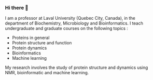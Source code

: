 ### Hi there 👋

I am a professor at Laval University (Quebec City, Canada), in the department of Biochemistry, Microbiology and Bioinformatics.
I teach undergraduate and graduate courses on the following topics :
- Proteins in general
- Protein structure and function
- Protein dynamics
- Bioinformatics
- Machine learning

My research involves the study of protein structure and dynamics using NMR, bioinformatic and machine learning.

<!--
**smg3d/smg3d** is a ✨ _special_ ✨ repository because its `README.md` (this file) appears on your GitHub profile.

Here are some ideas to get you started:

- 🔭 I’m currently working on ...
- 🌱 I’m currently learning ...
- 👯 I’m looking to collaborate on ...
- 🤔 I’m looking for help with ...
- 💬 Ask me about ...
- 📫 How to reach me: ...
- 😄 Pronouns: ...
- ⚡ Fun fact: ...
-->
